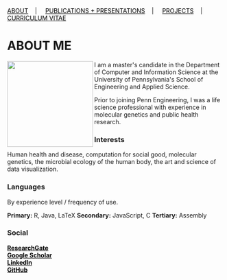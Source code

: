 <div class="topnav">
  <a href="about.html" style="color: rgb(0,0,0)"><font color="000000">ABOUT</font></a>&nbsp;&nbsp;&nbsp;&nbsp;|&nbsp;&nbsp;&nbsp;&nbsp;
  <a href="pubs.html" style="color: rgb(0,0,0)"><font color="000000">PUBLICATIONS + PRESENTATIONS</font></a>&nbsp;&nbsp;&nbsp;&nbsp;|&nbsp;&nbsp;&nbsp;&nbsp;
  <a href="projects.html" style="color: rgb(0,0,0)"><font color="000000">PROJECTS</font></a>&nbsp;&nbsp;&nbsp;&nbsp;|&nbsp;&nbsp;&nbsp;&nbsp;
  <a href="cv.html" style="color: rgb(0,0,0)"><font color="000000">CURRICULUM VITAE</font></a> 
</div>

# ABOUT ME

<img src="https://user-images.githubusercontent.com/50045763/71025066-5043d600-20d4-11ea-9eb8-d3ae779b94ab.jpg" width="200" align="left"/>

I am a master's candidate in the Department of Computer and Information Science at the University of Pennsylvania's School of Engineering and Applied Science.

Prior to joining Penn Engineering, I was a life science professional with experience in molecular genetics and public health research.

### Interests

Human health and disease, computation for social good, molecular genetics, the microbial ecology of the human body, the art and science of data visualization.

### Languages

By experience level / frequency of use.

**Primary:** R, Java, LaTeX
**Secondary:** JavaScript, C
**Tertiary:** Assembly

### Social
<div class="SOCIAL">
  <b><a href="https://www.researchgate.net/profile/Jacqueline_Maasch" style="color: rgb(0,0,0)"><font color="000000">ResearchGate</font></a><br>
  <a href="https://scholar.google.com/citations?user=5l9n9J8AAAAJ&hl=en&oi=ao" style="color: rgb(0,0,0)"><font color="000000">Google Scholar</font></a><br>
  <a href="https://www.linkedin.com/in/jmaasch/" style="color: rgb(0,0,0)"><font color="000000">LinkedIn</font></a><br>
  <a href="https://github.com/jmaasch" style="color: rgb(0,0,0)"><font color="000000">GitHub</font></a></b>
</div>



